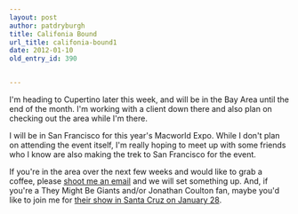 ```yaml
---
layout: post
author: patdryburgh
title: Califonia Bound
url_title: califonia-bound1
date: 2012-01-10
old_entry_id: 390


---
```


I'm heading to Cupertino later this week, and will be in the Bay Area until the end of the month. I'm working with a client down there and also plan on checking out the area while I'm there.

I will be in San Francisco for this year's Macworld Expo. While I don't plan on attending the event itself, I'm really hoping to meet up with some friends who I know are also making the trek to San Francisco for the event.

If you're in the area over the next few weeks and would like to grab a coffee, please <a href="mailto:hello@patdryburgh.com">shoot me an email</a> and we will set something up. And, if you're a They Might Be Giants and/or Jonathan Coulton fan, maybe you'd like to join me for [their show in Santa Cruz on January 28](http://www.ticketweb.com/t3/sale/SaleEventDetail?dispatch=loadSelectionData&eventId=3988695).